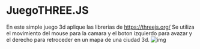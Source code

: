 # JuegoTHREE.JS
En este simple juego 3d aplique las librerias de https://threejs.org/
Se utiliza el movimiento del mouse para la camara y el boton izquierdo para avazar y el derecho para retroceder en un mapa de una ciudad 3d.
![img](https://i.postimg.cc/MK57hKrB/Captura-de-pantalla-919.png)
